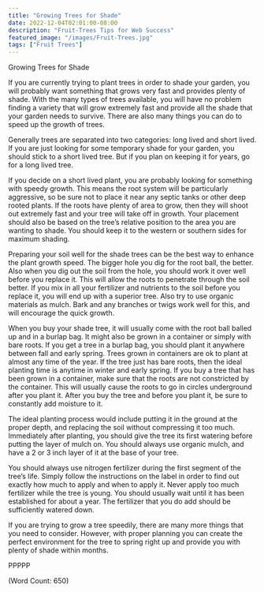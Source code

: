 ```yaml
---
title: "Growing Trees for Shade"
date: 2022-12-04T02:01:00-08:00
description: "Fruit-Trees Tips for Web Success"
featured_image: "/images/Fruit-Trees.jpg"
tags: ["Fruit Trees"]
---
```


Growing Trees for Shade

If you are currently trying to plant trees in order to shade your garden, you will probably want something that grows very fast and provides plenty of shade. With the many types of trees available, you will have no problem finding a variety that will grow extremely fast and provide all the shade that your garden needs to survive. There are also many things you can do to speed up the growth of trees.

Generally trees are separated into two categories: long lived and short lived. If you are just looking for some temporary shade for your garden, you should stick to a short lived tree. But if you plan on keeping it for years, go for a long lived tree.

If you decide on a short lived plant, you are probably looking for something with speedy growth. This means the root system will be particularly aggressive, so be sure not to place it near any septic tanks or other deep rooted plants. If the roots have plenty of area to grow, then they will shoot out extremely fast and your tree will take off in growth. Your placement should also be based on the tree’s relative position to the area you are wanting to shade. You should keep it to the western or southern sides for maximum shading.

Preparing your soil well for the shade trees can be the best way to enhance the plant growth speed. The bigger hole you dig for the root ball, the better. Also when you dig out the soil from the hole, you should work it over well before you replace it. This will allow the roots to penetrate through the soil better. If you mix in all your fertilizer and nutrients to the soil before you replace it, you will end up with a superior tree. Also try to use organic materials as mulch. Bark and any branches or twigs work well for this, and will encourage the quick growth.

When you buy your shade tree, it will usually come with the root ball balled up and in a burlap bag. It might also be grown in a container or simply with bare roots. If you get a tree in a burlap bag, you should plant it anywhere between fall and early spring. Trees grown in containers are ok to plant at almost any time of the year. If the tree just has bare roots, then the ideal planting time is anytime in winter and early spring. If you buy a tree that has been grown in a container, make sure that the roots are not constricted by the container. This will usually cause the roots to go in circles underground after you plant it. After you buy the tree and before you plant it, be sure to constantly add moisture to it.

The ideal planting process would include putting it in the ground at the proper depth, and replacing the soil without compressing it too much. Immediately after planting, you should give the tree its first watering before putting the layer of mulch on. You should always use organic mulch, and have a 2 or 3 inch layer of it at the base of your tree.

You should always use nitrogen fertilizer during the first segment of the tree’s life. Simply follow the instructions on the label in order to find out exactly how much to apply and when to apply it. Never apply too much fertilizer while the tree is young. You should usually wait until it has been established for about a year. The fertilizer that you do add should be sufficiently watered down.

If you are trying to grow a tree speedily, there are many more things that you need to consider. However, with proper planning you can create the perfect environment for the tree to spring right up and provide you with plenty of shade within months.

PPPPP

(Word Count: 650)
